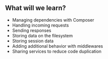 ##  What will we learn?

* Managing dependencies with Composer
* Handling incoming requests
* Sending responses
* Storing data on the filesystem
* Storing session data
* Adding additional behavior with middlewares
* Sharing services to reduce code duplication
